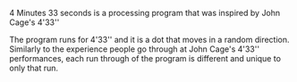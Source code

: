 4 Minutes 33 seconds is a processing program that was inspired by John Cage's 4'33'' 

The program runs for 4'33'' and it is a dot that moves in a random direction. Similarly to the experience people go through at John Cage's 4'33'' performances, each run through of the program is different and unique to only that run. 